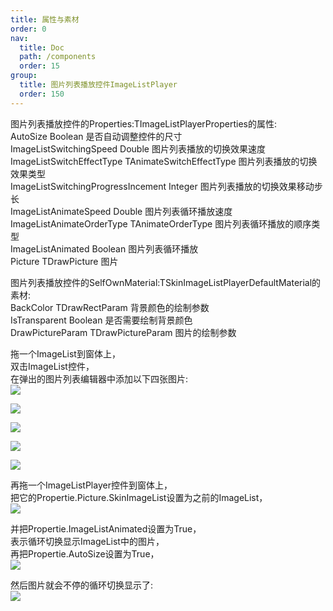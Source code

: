 ```yaml
---
title: 属性与素材
order: 0
nav:
  title: Doc
  path: /components
  order: 15
group:
  title: 图片列表播放控件ImageListPlayer
  order: 150
---
```


图片列表播放控件的Properties:TImageListPlayerProperties的属性:  
AutoSize	Boolean	是否自动调整控件的尺寸  
ImageListSwitchingSpeed	Double	图片列表播放的切换效果速度  
ImageListSwitchEffectType	TAnimateSwitchEffectType	图片列表播放的切换效果类型  
ImageListSwitchingProgressIncement	Integer	图片列表播放的切换效果移动步长  
ImageListAnimateSpeed	Double	图片列表循环播放速度  
ImageListAnimateOrderType	TAnimateOrderType	图片列表循环播放的顺序类型  
ImageListAnimated	Boolean	图片列表循环播放  
Picture	TDrawPicture	图片  


图片列表播放控件的SelfOwnMaterial:TSkinImageListPlayerDefaultMaterial的素材:  
BackColor		TDrawRectParam 背景颜色的绘制参数  
IsTransparent		Boolean 是否需要绘制背景颜色  
DrawPictureParam	TDrawPictureParam	图片的绘制参数  




拖一个ImageList到窗体上，  
双击ImageList控件，  
在弹出的图片列表编辑器中添加以下四张图片:  
![](http://www.orangeui.cn/orangeuiblog/OrangeUI/66.1.OrangeUI%E6%8E%A7%E4%BB%B6%E4%BD%BF%E7%94%A8%E8%AF%B4%E6%98%8E(%E5%9B%BE%E7%89%87%E5%88%97%E8%A1%A8%E5%B1%95%E7%A4%BA%E6%8E%A7%E4%BB%B6ImageListPlayer)(%E7%A4%BA%E4%BE%8B1%20%E5%9F%BA%E6%9C%AC%E5%8A%9F%E8%83%BD).files/image001.png)

![](http://www.orangeui.cn/orangeuiblog/OrangeUI/66.1.OrangeUI%E6%8E%A7%E4%BB%B6%E4%BD%BF%E7%94%A8%E8%AF%B4%E6%98%8E(%E5%9B%BE%E7%89%87%E5%88%97%E8%A1%A8%E5%B1%95%E7%A4%BA%E6%8E%A7%E4%BB%B6ImageListPlayer)(%E7%A4%BA%E4%BE%8B1%20%E5%9F%BA%E6%9C%AC%E5%8A%9F%E8%83%BD).files/image003.png)

![](http://www.orangeui.cn/orangeuiblog/OrangeUI/66.1.OrangeUI%E6%8E%A7%E4%BB%B6%E4%BD%BF%E7%94%A8%E8%AF%B4%E6%98%8E(%E5%9B%BE%E7%89%87%E5%88%97%E8%A1%A8%E5%B1%95%E7%A4%BA%E6%8E%A7%E4%BB%B6ImageListPlayer)(%E7%A4%BA%E4%BE%8B1%20%E5%9F%BA%E6%9C%AC%E5%8A%9F%E8%83%BD).files/image005.png)

![](http://www.orangeui.cn/orangeuiblog/OrangeUI/66.1.OrangeUI%E6%8E%A7%E4%BB%B6%E4%BD%BF%E7%94%A8%E8%AF%B4%E6%98%8E(%E5%9B%BE%E7%89%87%E5%88%97%E8%A1%A8%E5%B1%95%E7%A4%BA%E6%8E%A7%E4%BB%B6ImageListPlayer)(%E7%A4%BA%E4%BE%8B1%20%E5%9F%BA%E6%9C%AC%E5%8A%9F%E8%83%BD).files/image007.png)

![](http://www.orangeui.cn/orangeuiblog/OrangeUI/66.1.OrangeUI%E6%8E%A7%E4%BB%B6%E4%BD%BF%E7%94%A8%E8%AF%B4%E6%98%8E(%E5%9B%BE%E7%89%87%E5%88%97%E8%A1%A8%E5%B1%95%E7%A4%BA%E6%8E%A7%E4%BB%B6ImageListPlayer)(%E7%A4%BA%E4%BE%8B1%20%E5%9F%BA%E6%9C%AC%E5%8A%9F%E8%83%BD).files/image009.png)



再拖一个ImageListPlayer控件到窗体上，  
把它的Propertie.Picture.SkinImageList设置为之前的ImageList，  
![](http://www.orangeui.cn/orangeuiblog/OrangeUI/66.1.OrangeUI%E6%8E%A7%E4%BB%B6%E4%BD%BF%E7%94%A8%E8%AF%B4%E6%98%8E(%E5%9B%BE%E7%89%87%E5%88%97%E8%A1%A8%E5%B1%95%E7%A4%BA%E6%8E%A7%E4%BB%B6ImageListPlayer)(%E7%A4%BA%E4%BE%8B1%20%E5%9F%BA%E6%9C%AC%E5%8A%9F%E8%83%BD).files/image011.png)


 


并把Propertie.ImageListAnimated设置为True，  
表示循环切换显示ImageList中的图片，  
再把Propertie.AutoSize设置为True，  
![](http://www.orangeui.cn/orangeuiblog/OrangeUI/66.1.OrangeUI%E6%8E%A7%E4%BB%B6%E4%BD%BF%E7%94%A8%E8%AF%B4%E6%98%8E(%E5%9B%BE%E7%89%87%E5%88%97%E8%A1%A8%E5%B1%95%E7%A4%BA%E6%8E%A7%E4%BB%B6ImageListPlayer)(%E7%A4%BA%E4%BE%8B1%20%E5%9F%BA%E6%9C%AC%E5%8A%9F%E8%83%BD).files/image013.png)




 
然后图片就会不停的循环切换显示了:  
![](http://www.orangeui.cn/orangeuiblog/OrangeUI/66.1.OrangeUI%E6%8E%A7%E4%BB%B6%E4%BD%BF%E7%94%A8%E8%AF%B4%E6%98%8E(%E5%9B%BE%E7%89%87%E5%88%97%E8%A1%A8%E5%B1%95%E7%A4%BA%E6%8E%A7%E4%BB%B6ImageListPlayer)(%E7%A4%BA%E4%BE%8B1%20%E5%9F%BA%E6%9C%AC%E5%8A%9F%E8%83%BD).files/image015.png)

 


